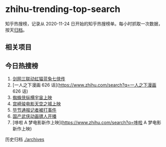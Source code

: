 # zhihu-trending-top-search

知乎热搜榜，记录从 2020-11-24
日开始的知乎热搜榜单。每小时抓取一次数据，按天[归档](./archives)。

## 相关项目

## 今日热搜榜

<!-- BEGIN -->
<!-- 最后更新时间 Fri Jun 02 2023 14:09:33 GMT+0800 (China Standard Time) -->

1. [剑网三联动虹猫蓝兔七侠传](https://www.zhihu.com/search?q=剑网三联动虹猫蓝兔七侠传)
1. [一人之下漫画 626 话](https://www.zhihu.com/search?q=一人之下漫画 626 话)
1. [蜘蛛侠纵横宇宙上映](https://www.zhihu.com/search?q=蜘蛛侠纵横宇宙上映)
1. [宫崎骏电影天空之城上映](https://www.zhihu.com/search?q=宫崎骏电影天空之城上映)
1. [毕节通报记者被打事件](https://www.zhihu.com/search?q=毕节通报记者被打事件)
1. [国产武侠动画镖人开播](https://www.zhihu.com/search?q=国产武侠动画镖人开播)
1. [哆啦 A 梦电影新作上映](https://www.zhihu.com/search?q=哆啦 A 梦电影新作上映)

<!-- END -->

历史归档 [./archives](./archives)
